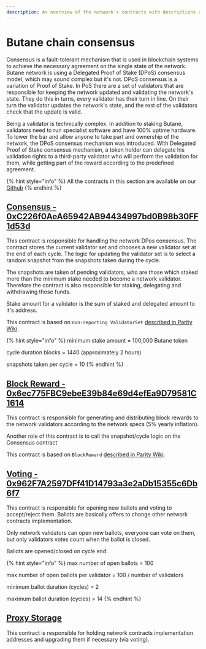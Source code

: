 ```yaml
---
description: An overview of the network's contracts with descriptions and links
---
```


# Butane chain consensus

Consensus is a fault-tolerant mechanism that is used in blockchain systems to achieve the necessary agreement on the single state of the network. Butane network is using a Delegated Proof of Stake \(DPoS\) consensus model, which may sound complex but it's not. DPoS consensus is a variation of Proof of Stake. In PoS there are a set of validators that are responsible for keeping the network updated and validating the network's state. They do this in turns, every validator has their turn in line. On their turn the validator updates the network's state, and the rest of the validators check that the update is valid.

Being a validator is technically complex. In addition to staking Butane, validators need to run specialist software and have 100% uptime hardware. To lower the bar and allow anyone to take part and ownership of the network, the DPoS consensus mechanism was introduced. With Delegated Proof of Stake consensus mechanism, a token holder can delegate his validation rights to a third-party validator who will perform the validation for them, while getting part of the reward according to the predefined agreement.

{% hint style="info" %}
All the contracts in this section are available on our [Github](https://github.com/fuseio/fuse-network/tree/master/contracts)
{% endhint %}

## [Consensus - 0xC226f0AeA65942AB94434997bd0B98b30FF1d53d](https://bbcscan.io/address/0xC226f0AeA65942AB94434997bd0B98b30FF1d53d)

This contract is responsible for handling the network DPos consensus. The contract stores the current validator set and chooses a new validator set at the end of each cycle. The logic for updating the validator set is to select a random snapshot from the snapshots taken during the cycle.

The snapshots are taken of pending validators, who are those which staked more than the minimum stake needed to become a network validator. Therefore the contract is also responsible for staking, delegating and withdrawing those funds.

Stake amount for a validator is the sum of staked and delegated amount to it's address.

This contract is based on `non-reporting ValidatorSet` [described in Parity Wiki](https://wiki.parity.io/Validator-Set.html#non-reporting-contract).

{% hint style="info" %}
minimum stake amount = 100,000 Butane token

cycle duration blocks = 1440 \(approximately 2 hours\)

snapshots taken per cycle = 10
{% endhint %}

## [Block Reward - 0x6ec775FBC9ebeE39b84e69d4efEa9D79581C1614](https://bbcscan.io/address/0x63d4efed2e3da070247bea3073bcab896dff6c9b)

This contract is responsible for generating and distributing block rewards to the network validators according to the network specs \(5% yearly inflation\).

Another role of this contract is to call the snapshot/cycle logic on the Consensus contract

This contract is based on `BlockReward` [described in Parity Wiki](https://wiki.parity.io/Block-Reward-Contract).

## [Voting - 0x962F7A2597DFf41D14793a3e2aDb15355c6Db6f7](https://bbcscan.io/address/0x962F7A2597DFf41D14793a3e2aDb15355c6Db6f7)

This contract is responsible for opening new ballots and voting to accept/reject them. Ballots are basically offers to change other network contracts implementation.

Only network validators can open new ballots, everyone can vote on them, but only validators votes count when the ballot is closed.

Ballots are opened/closed on cycle end.

{% hint style="info" %}
max number of open ballots = 100

max number of open ballots per validator = 100 / number of validators

minimum ballot duration \(cycles\) = 2

maximum ballot duration \(cycles\) = 14
{% endhint %}

## [Proxy Storage](https://bbcscan.io/address/0x23D8634ED1B2662dC96FcE6208fde93258731333)

This contract is responsible for holding network contracts implementation addresses and upgrading them if necessary \(via voting\).

